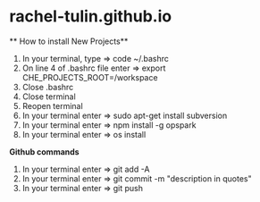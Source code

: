 # rachel-tulin.github.io
** How to install New Projects**
1) In your terminal, type => code ~/.bashrc
2) On line 4 of .bashrc file enter => export CHE_PROJECTS_ROOT=/workspace
3) Close .bashrc
4) Close terminal
5) Reopen terminal
6) In your terminal enter => sudo apt-get install subversion
7) In your terminal enter => npm install -g opspark
8) In your terminal enter => os install








**Github commands**
1) In your terminal enter => git add -A
2) In your terminal enter => git commit -m "description in quotes"
3) In your terminal enter => git push